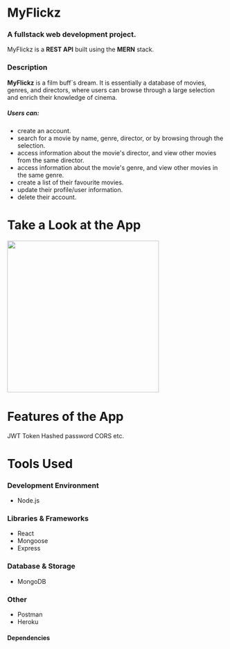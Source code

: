 # MyFlickz 
### A fullstack web development project. 
MyFlickz is a **REST API** built using the **MERN** stack.
### Description
**MyFlickz** is a film buff´s dream. It is essentially a database of movies, genres, and directors, where users can browse through a large selection and enrich their knowledge of cinema. 

##### Users can:

* create an account.
* search for a movie by name, genre, director, or by browsing through the selection.
* access information about the movie's director, and view other movies from the same director.
* access information about the movie's genre, and view other movies in the same genre.
* create a list of their favourite movies.
* update their profile/user information.
* delete their account.

# Take a Look at the App
<p>
<img src="readme-images/img1.png" height="350" />
<p>


# Features of the App
JWT Token
Hashed password
CORS 
etc.

# Tools Used

### Development Environment
* Node.js

### Libraries & Frameworks
* React 
* Mongoose
* Express 

### Database & Storage
* MongoDB

### Other
* Postman
* Heroku

#### Dependencies
